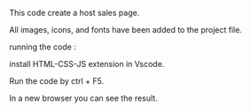 This code create a host sales page.

All images, icons, and fonts have been added to the project file.

running the code :

install HTML-CSS-JS extension in Vscode.

Run the code by ctrl + F5.

In a new browser you can see the result.
